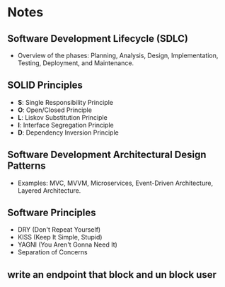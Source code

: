 # Notes

## Software Development Lifecycle (SDLC)
- Overview of the phases: Planning, Analysis, Design, Implementation, Testing, Deployment, and Maintenance.

## SOLID Principles
- **S**: Single Responsibility Principle
- **O**: Open/Closed Principle
- **L**: Liskov Substitution Principle
- **I**: Interface Segregation Principle
- **D**: Dependency Inversion Principle

## Software Development Architectural Design Patterns
- Examples: MVC, MVVM, Microservices, Event-Driven Architecture, Layered Architecture.

## Software Principles
- DRY (Don't Repeat Yourself)
- KISS (Keep It Simple, Stupid)
- YAGNI (You Aren't Gonna Need It)
- Separation of Concerns



## write an endpoint that block and un block user 
